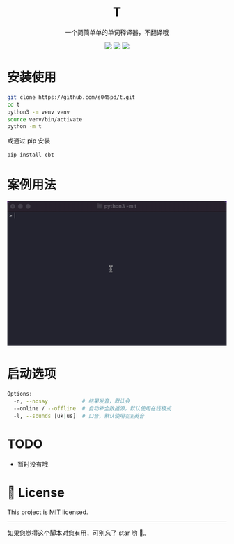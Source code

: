 <p align="center">
    <!-- <img src="medias/main.gif"/> -->
    <h1 align="center" >T</h1>
    <p align="center">一个简简单单的单词释译器，不翻译哦</p>
        <p align="center">
    <a href="https://app.codacy.com/manual/s045pd/t?utm_source=github.com&utm_medium=referral&utm_content=s045pd/t&utm_campaign=Badge_Grade_Dashboard"><img src="https://api.codacy.com/project/badge/Grade/f00d1d69a99346038d14df4bec303034"/></a>
    <a target="_blank" href="https://www.python.org/downloads/" title="Python version"><img src="https://img.shields.io/badge/python-%3E=_3.8-green.svg"></a>
    <a target="_blank" href="LICENSE" title="License: MIT"><img src="https://img.shields.io/badge/License-MIT-blue.svg"></a>
</p>

# 安装使用

```sh
git clone https://github.com/s045pd/t.git
cd t
python3 -m venv venv
source venv/bin/activate
python -m t
```

或通过 pip 安装

```bash
pip install cbt
```

# 案例用法

![](https://github.com/s045pd/t/blob/master/data/example.gif)

# 启动选项

```bash
Options:
  -n, --nosay           # 结果发音，默认会
  --online / --offline  # 自动补全数据源，默认使用在线模式
  -l, --sounds [uk|us]  # 口音，默认使用🇬🇧英音
```

# TODO

- 暂时没有哦

# 📝 License

This project is [MIT](https://github.com/s045pd/t/blob/master/LICENSE) licensed.

---

如果您觉得这个脚本对您有用，可别忘了 star 哟 🐶。
